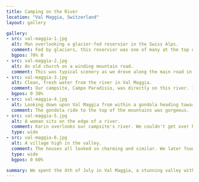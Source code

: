 ```yaml
---
title: Camping on the River
location: "Val Maggia, Switzerland"
layout: gallery

gallery:
- src: val-maggia-1.jpg
  alt: Man overlooking a glacier-fed reservior in the Swiss Alps.
  comment: Fed by glaciers, this reservior was one of many at the top of Val Maggia.
  bgpos: 70% 0
- src: val-maggia-2.jpg
  alt: An old church on a winding mountain road.
  comment: This was typical scenery as we drove along the main road in the valley.
- src: val-maggia-3.jpg
  alt: Clean, fresh water from the river in Val Maggia.
  comment: Our campsite, Campo Paradisio, was directly on this river. It had unbelievably clear water.
  bgpos: 0 30%
- src: val-maggia-4.jpg
  alt: Looking down upon Val Maggia from within a gondola heading toward the top.
  comment: The gondola ride to the top of the mountains was gorgeous.
- src: val-maggia-5.jpg
  alt: A woman sits on the edge of a river.
  comment: Karin overlooks our campsite's river. We couldn't get over how clean and pure the river was.
  type: wide
- src: val-maggia-6.jpg
  alt: A village high in the valley.
  comment: The houses all looked so charming and similar. We later found out by speaking with some locals that the valley has a strict building code to enforce the old, weathered look.
  type: wide
  bgpos: 0 60%

summary: We spent the 4th of July in Val Maggia, a stunning valley with superb camping.
---
```


